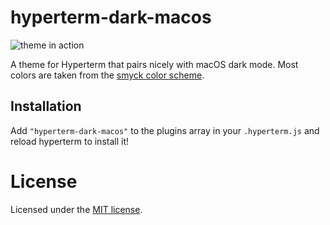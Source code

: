 # hyperterm-dark-macos

![theme in action](https://cloud.githubusercontent.com/assets/57509/17278885/d68f4526-5767-11e6-9a41-a1c3f99dd8a6.png)

A theme for Hyperterm that pairs nicely with macOS dark mode. Most colors are taken from the [smyck color scheme](http://color.smyck.org/).


## Installation

Add `"hyperterm-dark-macos"` to the plugins array in your `.hyperterm.js` and reload hyperterm to install it!


# License

Licensed under the [MIT license](https://philippbosch.mit-license.org/).
